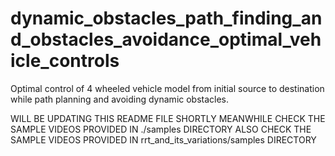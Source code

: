 # dynamic_obstacles_path_finding_and_obstacles_avoidance_optimal_vehicle_controls
Optimal control of 4 wheeled vehicle model from initial source to destination while path planning and avoiding dynamic obstacles.

WILL BE UPDATING THIS README FILE SHORTLY 
MEANWHILE CHECK THE SAMPLE VIDEOS PROVIDED IN ./samples DIRECTORY
ALSO CHECK THE SAMPLE VIDEOS PROVIDED IN rrt_and_its_variations/samples DIRECTORY
